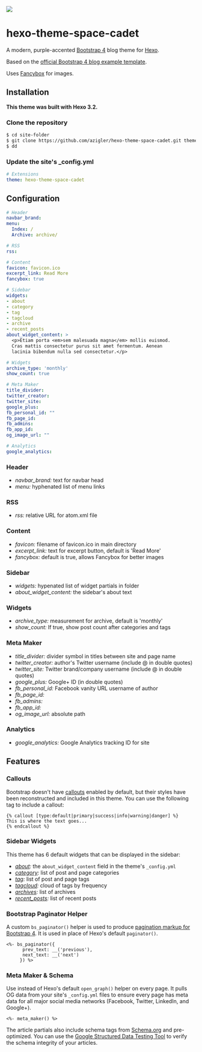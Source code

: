 ![](https://repository-images.githubusercontent.com/110937442/2dc03880-2651-11ea-886a-62c39d4e9007)

# hexo-theme-space-cadet

A modern, purple-accented [Bootstrap 4](http://getbootstrap.com/) blog theme for [Hexo](https://hexo.io).

Based on the [official Bootstrap 4 blog example template](https://getbootstrap.com/docs/4.0/examples/blog/).

Uses [Fancybox](http://fancybox.net/) for images.

## Installation

**This theme was built with Hexo 3.2.**

### Clone the repository

```bash 
$ cd site-folder
$ git clone https://github.com/azigler/hexo-theme-space-cadet.git themes/hexo-theme-space-cadet
$ dd
```

### Update the site's _config.yml
```yml
# Extensions
theme: hexo-theme-space-cadet
```

## Configuration

```yml
# Header
navbar_brand:
menu:
  Index: /
  Archive: archive/

# RSS
rss:

# Content
favicon: favicon.ico
excerpt_link: Read More
fancybox: true

# Sidebar
widgets:
- about
- category
- tag
- tagcloud
- archive
- recent_posts
about_widget_content: >
  <p>Etiam porta <em>sem malesuada magna</em> mollis euismod.
  Cras mattis consectetur purus sit amet fermentum. Aenean
  lacinia bibendum nulla sed consectetur.</p>

# Widgets
archive_type: 'monthly'
show_count: true

# Meta Maker
title_divider:
twitter_creator:
twitter_site:
google_plus:
fb_personal_id: ""
fb_page_id:
fb_admins:
fb_app_id:
og_image_url: ""

# Analytics
google_analytics:
```

### Header

- *navbar_brand:* text for navbar head
- *menu:* hyphenated list of menu links

### RSS

- *rss:* relative URL for atom.xml file

### Content

- *favicon:* filename of favicon.ico in main directory
- *excerpt_link:* text for excerpt button, default is 'Read More'
- *fancybox:* default is true, allows Fancybox for better images

### Sidebar

- *widgets:* hypenated list of widget partials in folder
- *about_widget_content:* the sidebar's about text

### Widgets

- *archive_type:* measurement for archive, default is 'monthly'
- *show_count:* If true, show post count after categories and tags

### Meta Maker

- *title_divider:* divider symbol in titles between site and page name
- *twitter_creator:* author's Twitter username (include @ in double quotes)
- *twitter_site:* Twitter brand/company username (include @ in double quotes)
- *google_plus:* Google+ ID (in double quotes)
- *fb_personal_id:* Facebook vanity URL username of author
- *fb_page_id:*
- *fb_admins:*
- *fb_app_id:*
- *og_image_url:* absolute path

### Analytics

- *google_analytics:* Google Analytics tracking ID for site

## Features

### Callouts

Bootstrap doesn't have [callouts](https://codepen.io/chrisdpratt/pen/IAymB) enabled by default, but their styles have been reconstructed and included in this theme. You can use the following tag to include a callout:

```
{% callout [type:default|primary|success|info|warning|danger] %}
This is where the text goes...
{% endcallout %}
```

### Sidebar Widgets

This theme has 6 default widgets that can be displayed in the sidebar:

- *[about](./layout/_widget/about.ejs):* the `about_widget_content` field in the theme's `_config.yml`
- *[category](./layout/_widget/category.ejs):* list of post and page categories
- *[tag](./layout/_widget/tag.ejs):* list of post and page tags
- *[tagcloud](./layout/_widget/tagcloud.ejs):* cloud of tags by frequency
- *[archives](./layout/_widget/archives.ejs):* list of archives
- *[recent_posts](./layout/_widget/recent_posts.ejs):* list of recent posts

### Bootstrap Paginator Helper

A custom `bs_paginator()` helper is used to produce [pagination markup for Bootstrap 4](https://v4-alpha.getbootstrap.com/components/pagination/). It is used in place of Hexo's default `paginator()`.

```
<%- bs_paginator({
      prev_text: __('previous'),
      next_text: __('next')
     }) %>
```

### Meta Maker & Schema

Use instead of Hexo's default `open_graph()` helper on every page. It pulls OG data from your site's `_config.yml` files to ensure every page has meta data for all major social media networks (Facebook, Twitter, LinkedIn, and Google+).

```
<%- meta_maker() %>
```

The article partials also include schema tags from [Schema.org](https://schema.org/) and pre-optimized. You can use the [Google Structured Data Testing Tool](https://search.google.com/structured-data/testing-tool/u/0/) to verify the schema integrity of your articles.
